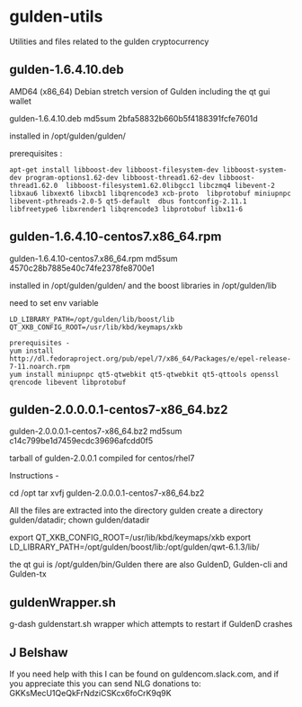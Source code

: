 # gulden-utils
Utilities and files related to the gulden cryptocurrency

## gulden-1.6.4.10.deb  

AMD64 (x86_64) Debian stretch version of Gulden including the qt gui wallet

gulden-1.6.4.10.deb md5sum 2bfa58832b660b5f4188391fcfe7601d 

installed in /opt/gulden/gulden/

prerequisites :
```
apt-get install libboost-dev libboost-filesystem-dev libboost-system-dev program-options1.62-dev libboost-thread1.62-dev libboost-thread1.62.0  libboost-filesystem1.62.0libgcc1 libczmq4 libevent-2 libxau6 libxext6 libxcb1 libqrencode3 xcb-proto  libprotobuf miniupnpc libevent-pthreads-2.0-5 qt5-default  dbus fontconfig-2.11.1 libfreetype6 libxrender1 libqrencode3 libprotobuf libx11-6 
```

## gulden-1.6.4.10-centos7.x86_64.rpm

gulden-1.6.4.10-centos7.x86_64.rpm md5sum 4570c28b7885e40c74fe2378fe8700e1

installed in /opt/gulden/gulden/
and the boost libraries in  /opt/gulden/lib

need to set env variable
```
LD_LIBRARY_PATH=/opt/gulden/lib/boost/lib
QT_XKB_CONFIG_ROOT=/usr/lib/kbd/keymaps/xkb

prerequisites -
yum install http://dl.fedoraproject.org/pub/epel/7/x86_64/Packages/e/epel-release-7-11.noarch.rpm
yum install miniupnpc qt5-qtwebkit qt5-qtwebkit qt5-qttools openssl qrencode libevent libprotobuf 

```


## gulden-2.0.0.0.1-centos7-x86_64.bz2

gulden-2.0.0.0.1-centos7-x86_64.bz2 md5sum c14c799be1d7459ecdc39696afcdd0f5 

tarball of gulden-2.0.0.1 compiled for centos/rhel7

Instructions -

cd /opt 
tar xvfj gulden-2.0.0.0.1-centos7-x86_64.bz2

All the files are extracted into the directory gulden 
create a directory gulden/datadir; chown <user> gulden/datadir

export QT_XKB_CONFIG_ROOT=/usr/lib/kbd/keymaps/xkb
export LD_LIBRARY_PATH=/opt/gulden/boost/lib:/opt/gulden/qwt-6.1.3/lib/

the qt gui is /opt/gulden/bin/Gulden
there are also GuldenD, Gulden-cli and Gulden-tx



## guldenWrapper.sh

g-dash guldenstart.sh wrapper which attempts to restart if GuldenD crashes


## J Belshaw

If you need help with this I can be found on guldencom.slack.com, and if you appreciate this you can send NLG donations to:
GKKsMecU1QeQkFrNdziCSKcx6foCrK9q9K


